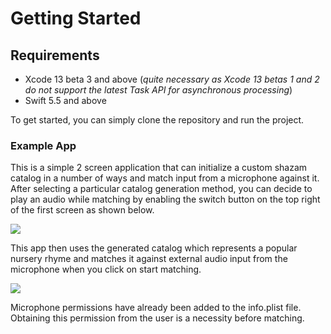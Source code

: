 # Getting Started

## Requirements
- Xcode 13 beta 3 and above (*quite necessary as Xcode 13 betas 1 and 2 do not support the latest Task API for asynchronous processing*)
- Swift 5.5 and above

To get started, you can simply clone the repository and run the project.


### Example App
This is a simple 2 screen application that can initialize a custom shazam catalog in a number of ways and match input from a microphone against it. 
After selecting a particular catalog generation method, you can decide to play an audio while matching by enabling the switch button on the top right of the first
screen as shown below.


![](https://user-images.githubusercontent.com/29028996/131989305-5d59ee0b-9b2c-4e13-bf8b-f8416ac56f5e.png)

This app then uses the generated catalog which represents a popular nursery rhyme and matches it against external audio input from the microphone when 
you click on start matching.

![](https://user-images.githubusercontent.com/29028996/131989376-367e7f7c-e54d-497e-90e1-94510ec5efee.png)


Microphone permissions have already been added to the info.plist file. Obtaining this permission from the user is a necessity before matching.
